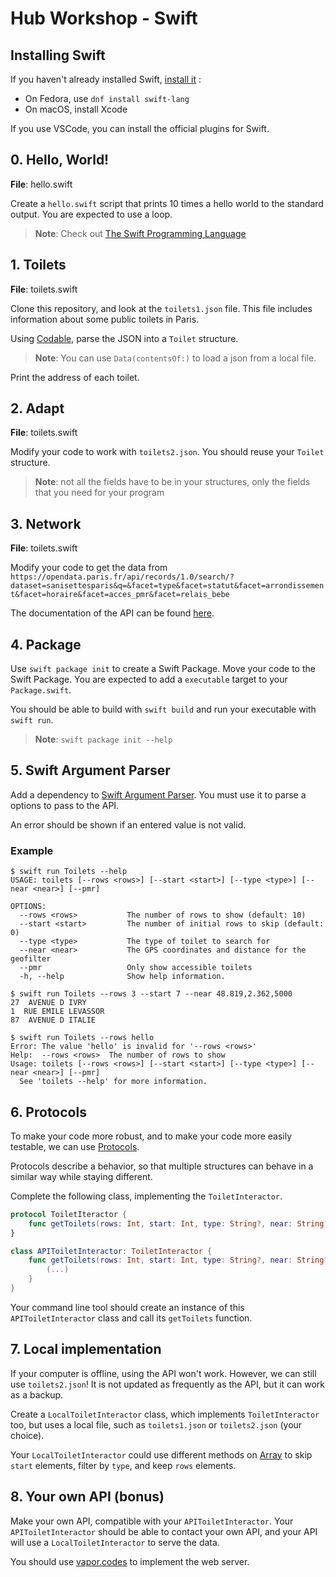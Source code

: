 # Hub Workshop - Swift

## Installing Swift

If you haven't already installed Swift, [install it](https://www.swift.org/download/) :

- On Fedora, use `dnf install swift-lang`
- On macOS, install Xcode

If you use VSCode, you can install the official plugins for Swift.

## 0. Hello, World!

**File**: hello.swift

Create a `hello.swift` script that prints 10 times a hello world to the standard output. You are expected to use a loop.

> **Note**: Check out [The Swift Programming Language](https://docs.swift.org/swift-book/documentation/the-swift-programming-language/controlflow)

## 1. Toilets

**File**: toilets.swift

Clone this repository, and look at the `toilets1.json` file. This file includes information about some public toilets in Paris.

Using [Codable](https://www.hackingwithswift.com/articles/119/codable-cheat-sheet), parse the JSON into a `Toilet` structure.

> **Note**: You can use `Data(contentsOf:)` to load a json from a local file.

Print the address of each toilet.

## 2. Adapt

**File**: toilets.swift

Modify your code to work with `toilets2.json`. You should reuse your `Toilet` structure.

> **Note**: not all the fields have to be in your structures, only the fields that you need for your program

## 3. Network

**File**: toilets.swift

Modify your code to get the data from `https://opendata.paris.fr/api/records/1.0/search/?dataset=sanisettesparis&q=&facet=type&facet=statut&facet=arrondissement&facet=horaire&facet=acces_pmr&facet=relais_bebe`

The documentation of the API can be found [here](https://opendata.paris.fr/explore/dataset/sanisettesparis/information/?disjunctive.type&disjunctive.statut&disjunctive.arrondissement&disjunctive.horaire&disjunctive.acces_pmr&disjunctive.relais_bebe).

## 4. Package

Use `swift package init` to create a Swift Package. Move your code to the Swift Package. You are expected to add a `executable` target to your `Package.swift`.

You should be able to build with `swift build` and run your executable with `swift run`.

> **Note**: `swift package init --help`

## 5. Swift Argument Parser

Add a dependency to [Swift Argument Parser](https://github.com/apple/swift-argument-parser). You must use it to parse a options to pass to the API.

An error should be shown if an entered value is not valid.

### Example

```
$ swift run Toilets --help
USAGE: toilets [--rows <rows>] [--start <start>] [--type <type>] [--near <near>] [--pmr]

OPTIONS:
  --rows <rows>           The number of rows to show (default: 10)
  --start <start>         The number of initial rows to skip (default: 0)
  --type <type>           The type of toilet to search for
  --near <near>           The GPS coordinates and distance for the geofilter
  --pmr                   Only show accessible toilets
  -h, --help              Show help information.
  
$ swift run Toilets --rows 3 --start 7 --near 48.819,2.362,5000
27  AVENUE D IVRY
1  RUE EMILE LEVASSOR
87  AVENUE D ITALIE

$ swift run Toilets --rows hello
Error: The value 'hello' is invalid for '--rows <rows>'
Help:  --rows <rows>  The number of rows to show
Usage: toilets [--rows <rows>] [--start <start>] [--type <type>] [--near <near>] [--pmr]
  See 'toilets --help' for more information.

```

## 6. Protocols

To make your code more robust, and to make your code more easily testable, we can use [Protocols](https://docs.swift.org/swift-book/documentation/the-swift-programming-language/protocols).

Protocols describe a behavior, so that multiple structures can behave in a similar way while staying different.

Complete the following class, implementing the `ToiletInteractor`.
```swift
protocol ToiletIteractor {
    func getToilets(rows: Int, start: Int, type: String?, near: String?, pmr: Bool) throws -> [Toilet]
}

class APIToiletInteractor: ToiletInteractor {
    func getToilets(rows: Int, start: Int, type: String?, near: String?, pmr: Bool) throws -> [Toilet] {
        (...)
    }
}
```

Your command line tool should create an instance of this `APIToiletInteractor` class and call its `getToilets` function.

## 7. Local implementation

If your computer is offline, using the API won't work. However, we can still use `toilets2.json`! It is not updated as frequently as the API, but it can work as a backup.

Create a `LocalToiletInteractor` class, which implements `ToiletInteractor` too, but uses a local file, such as `toilets1.json` or `toilets2.json` (your choice).

Your `LocalToiletInteractor` could use different methods on [Array](https://developer.apple.com/documentation/swift/array/) to skip `start` elements, filter by `type`, and keep `rows` elements.

## 8. Your own API (bonus)

Make your own API, compatible with your `APIToiletInteractor`. Your `APIToiletInteractor` should be able to contact your own API, and your API will use a `LocalToiletInteractor` to serve the data.

You should use [vapor.codes](https://vapor.codes/) to implement the web server.
